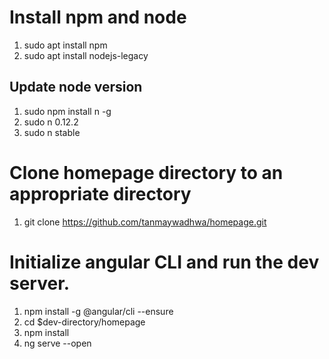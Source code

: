 # Install npm and node
1. sudo apt install npm
2. sudo apt install nodejs-legacy
## Update node version
1. sudo npm install n -g
2. sudo n 0.12.2
3. sudo n stable

# Clone homepage directory to an appropriate directory
1. git clone https://github.com/tanmaywadhwa/homepage.git

# Initialize angular CLI and run the dev server.
1. npm install -g @angular/cli --ensure
2. cd $dev-directory/homepage
3. npm install
4. ng serve --open

